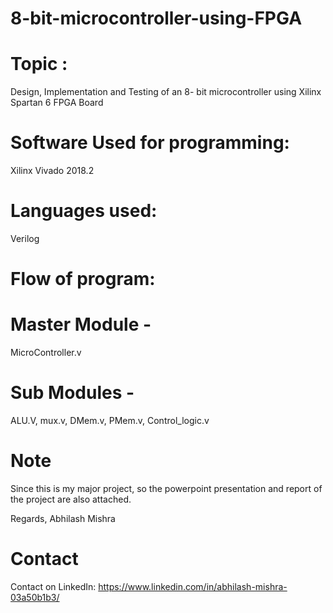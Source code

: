 # 8-bit-microcontroller-using-FPGA
# Topic :
Design, Implementation and Testing of an 8- bit microcontroller using Xilinx Spartan 6 FPGA Board

# Software Used for programming:
Xilinx Vivado 2018.2

# Languages used:
Verilog

# Flow of program:
# Master Module -
MicroController.v

# Sub Modules - 
ALU.V, mux.v, DMem.v, PMem.v, Control_logic.v

# Note
Since this is my major project, so the powerpoint presentation and report of the project are also attached.


Regards,
Abhilash Mishra

# Contact
Contact on LinkedIn: https://www.linkedin.com/in/abhilash-mishra-03a50b1b3/
